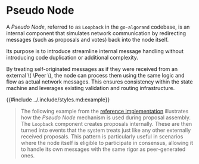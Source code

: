 $$
\newcommand \Peer {\mathrm{Peer}}
$$

# Pseudo Node

A _Pseudo Node_, referred to as `Loopback` in the `go-algorand` codebase, is an
internal component that simulates network communication by redirecting messages
(such as proposals and votes) back into the node itself.

Its purpose is to introduce streamline internal message handling without introducing
code duplication or additional complexity.

By treating self-originated messages as if they were received from an external \\( \Peer \\),
the node can process them using the same logic and flow as actual network messages.
This ensures consistency within the state machine and leverages existing validation
and routing infrastructure.

{{#include ../.include/styles.md:example}}
> The following example from the [reference implementation](https://github.com/algorand/go-algorand/blob/df0613a04432494d0f437433dd1efd02481db838/agreement/actions.go#L387)
> illustrates how the _Pseudo Node_ mechanism is used during proposal assembly.
> The `Loopback` component creates proposals internally. These are then turned into
> events that the system treats just like any other externally received proposals.
> This pattern is particularly useful in scenarios where the node itself is eligible
> to participate in consensus, allowing it to handle its own messages with the same
> rigor as peer-generated ones.